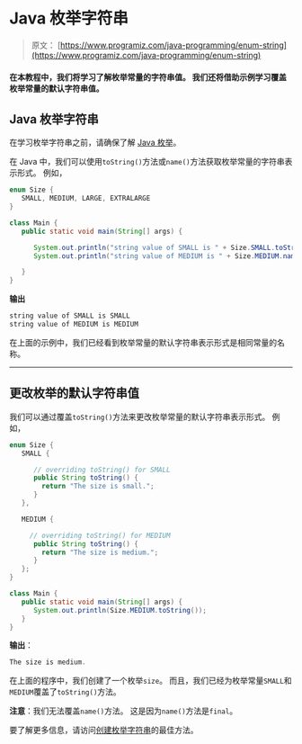 # Java 枚举字符串

> 原文： [https://www.programiz.com/java-programming/enum-string](https://www.programiz.com/java-programming/enum-string)

#### 在本教程中，我们将学习了解枚举常量的字符串值。 我们还将借助示例学习覆盖枚举常量的默认字符串值。

## Java 枚举字符串

在学习枚举字符串之前，请确保了解 [Java 枚举](https://www.programiz.com/java-programming/enums)。

在 Java 中，我们可以使用`toString()`方法或`name()`方法获取枚举常量的字符串表示形式。 例如，

```java
enum Size {
   SMALL, MEDIUM, LARGE, EXTRALARGE
}

class Main {
   public static void main(String[] args) {

      System.out.println("string value of SMALL is " + Size.SMALL.toString());
      System.out.println("string value of MEDIUM is " + Size.MEDIUM.name());

   }
} 
```

**输出**

```java
string value of SMALL is SMALL
string value of MEDIUM is MEDIUM 
```

在上面的示例中，我们已经看到枚举常量的默认字符串表示形式是相同常量的名称。

* * *

## 更改枚举的默认字符串值

我们可以通过覆盖`toString()`方法来更改枚举常量的默认字符串表示形式。 例如，

```java
enum Size {
   SMALL {

      // overriding toString() for SMALL
      public String toString() {
        return "The size is small.";
      }
   },

   MEDIUM {

     // overriding toString() for MEDIUM
      public String toString() {
        return "The size is medium.";
      }
   };
}

class Main {
   public static void main(String[] args) {
      System.out.println(Size.MEDIUM.toString());
   }
} 
```

**输出**：

```java
The size is medium. 
```

在上面的程序中，我们创建了一个枚举`size`。 而且，我们已经为枚举常量`SMALL`和`MEDIUM`覆盖了`toString()`方法。

**注意**：我们无法覆盖`name()`方法。 这是因为`name()`方法是`final`。

要了解更多信息，请访问[创建枚举字符串](https://stackoverflow.com/questions/3978654/best-way-to-create-enum-of-strings)的最佳方法。